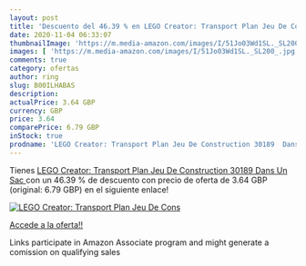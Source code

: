 ```yaml
---
layout: post
title: 'Descuento del 46.39 % en LEGO Creator: Transport Plan Jeu De Cons'
date: 2020-11-04 06:33:07
thumbnailImage: 'https://m.media-amazon.com/images/I/51Jo03Wd1SL._SL200_.jpg'
images: [ 'https://m.media-amazon.com/images/I/51Jo03Wd1SL._SL200_.jpg' ]
comments: true
category: ofertas
author: ring
slug: B00ILHABAS
description:
actualPrice: 3.64 GBP
currency: GBP
price: 3.64
comparePrice: 6.79 GBP
inStock: true
prodname: 'LEGO Creator: Transport Plan Jeu De Construction 30189  Dans Un Sac '
---
```


Tienes [LEGO Creator: Transport Plan Jeu De Construction 30189  Dans Un Sac ](https://www.amazon.co.uk/dp/B00ILHABAS/?tag=tolees0a-21) con un 46.39 % de descuento con precio de oferta de 3.64 GBP (original: 6.79 GBP) en el siguiente enlace!

[![LEGO Creator: Transport Plan Jeu De Cons](https://m.media-amazon.com/images/I/51Jo03Wd1SL._SL200_.jpg)](https://www.amazon.co.uk/dp/B00ILHABAS/?tag=tolees0a-21)

[Accede a la oferta!!](https://www.amazon.co.uk/dp/B00ILHABAS/?tag=tolees0a-21)

Links participate in Amazon Associate program and might generate a comission on qualifying sales


